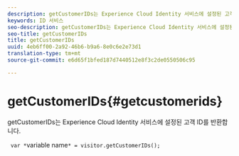 ```yaml
---
description: getCustomerIDs는 Experience Cloud Identity 서비스에 설정된 고객 ID를 반환합니다.
keywords: ID 서비스
seo-description: getCustomerIDs는 Experience Cloud Identity 서비스에 설정된 고객 ID를 반환합니다.
seo-title: getCustomerIDs
title: getCustomerIDs
uuid: 4eb6ff00-2a92-46b6-b9a6-8e0c6e2e73d1
translation-type: tm+mt
source-git-commit: e6d65f1bfed187d7440512e8f3c2de0550506c95

---
```



# getCustomerIDs{#getcustomerids}

getCustomerIDs는 Experience Cloud Identity 서비스에 설정된 고객 ID를 반환합니다.

<!--
Is there anything else we can say about this??
-->

` var *`variable name`* = visitor.getCustomerIDs();`
